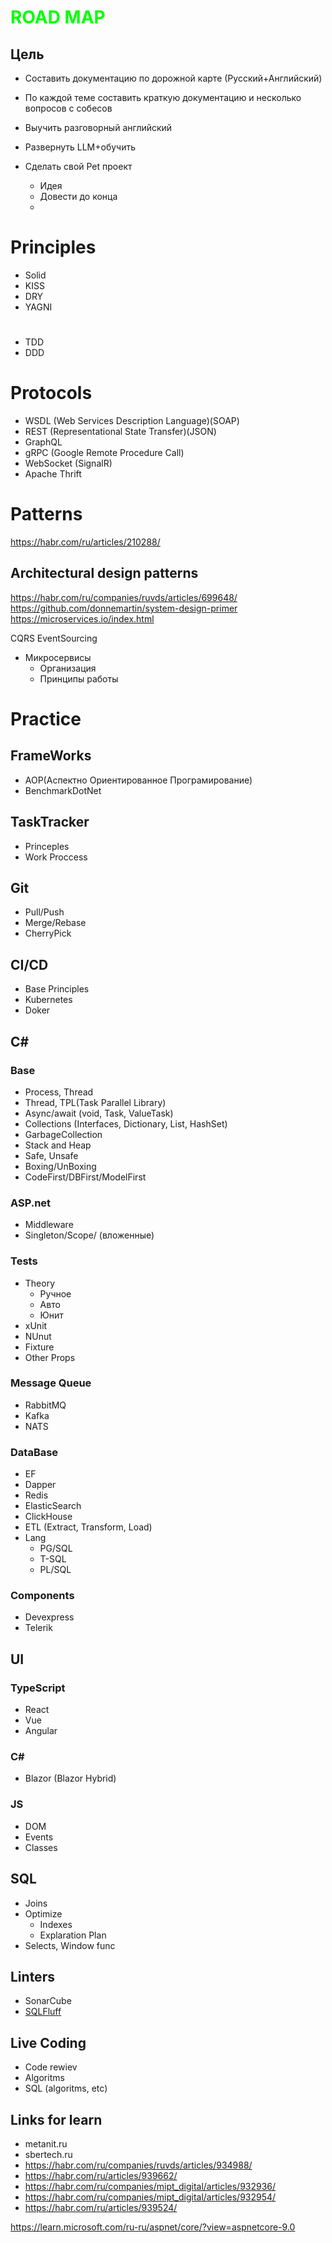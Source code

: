 # <b style="color:lime;">ROAD MAP</b>

## Цель
- Составить документацию по дорожной карте (Русский+Английский)
- По каждой теме составить краткую документацию и несколько вопросов с собесов
- Выучить разговорный английский

- Развернуть LLM+обучить
- Сделать свой Pet проект
    - Идея
    - Довести до конца
    - 

# Principles
- Solid
- KISS
- DRY
- YAGNI

# 
- TDD
- DDD

# Protocols
- WSDL (Web Services Description Language)(SOAP)
- REST (Representational State Transfer)(JSON)
- GraphQL
- gRPC (Google Remote Procedure Call)
- WebSocket (SignalR)
- Apache Thrift


# Patterns
https://habr.com/ru/articles/210288/

## Architectural design patterns
https://habr.com/ru/companies/ruvds/articles/699648/
https://github.com/donnemartin/system-design-primer
https://microservices.io/index.html

CQRS
EventSourcing

- Микросервисы
    - Организация
    - Принципы работы

# Practice

## FrameWorks
 - AOP(Аспектно Ориентированное Програмирование)
 - BenchmarkDotNet

## TaskTracker
- Princeples
- Work Proccess

## Git
- Pull/Push
- Merge/Rebase
- CherryPick

## CI/CD
- Base Principles
- Kubernetes
- Doker

## C#

### Base
- Process, Thread
- Thread, TPL(Task Parallel Library)
- Async/await (void, Task, ValueTask)
- Collections (Interfaces, Dictionary, List, HashSet)
- GarbageCollection
- Stack and Heap
- Safe, Unsafe
- Boxing/UnBoxing
- CodeFirst/DBFirst/ModelFirst

### ASP.net
- Middleware
- Singleton/Scope/ (вложенные)

### Tests
- Theory
    - Ручное
    - Авто
    - Юнит
- xUnit
- NUnut
- Fixture
- Other Props

### Message Queue
- RabbitMQ
- Kafka
- NATS

### DataBase
- EF
- Dapper
- Redis
- ElasticSearch
- ClickHouse
- ETL (Extract, Transform, Load)
- Lang
    - PG/SQL
    - T-SQL
    - PL/SQL
        

### Components
- Devexpress
- Telerik
    
## UI

### TypeScript
- React
- Vue
- Angular

### C#
- Blazor (Blazor Hybrid)

### JS
- DOM
- Events
- Classes

## SQL
- Joins
- Optimize
    - Indexes
    - Explaration Plan
- Selects, Window func

## Linters
- SonarCube
- [SQLFluff](https://github.com/sqlfluff/sqlfluff)

## Live Coding
- Code rewiev
- Algoritms
- SQL (algoritms, etc)

## Links for learn
- metanit.ru
- sbertech.ru
- https://habr.com/ru/companies/ruvds/articles/934988/
- https://habr.com/ru/articles/939662/
- https://habr.com/ru/companies/mipt_digital/articles/932936/
- https://habr.com/ru/companies/mipt_digital/articles/932954/
- https://habr.com/ru/articles/939524/

https://learn.microsoft.com/ru-ru/aspnet/core/?view=aspnetcore-9.0